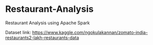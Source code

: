 # Restaurant-Analysis
Restaurant Analysis using Apache Spark

Dataset link: https://www.kaggle.com/ngokulakannan/zomato-india-restaurants2-lakh-restaurants-data

